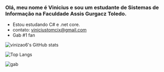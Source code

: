 ### Olá, meu nome é Vinicius e sou um estudante de Sistemas de Informação na Faculdade Assis Gurgacz Toledo.

- Estou estudando C# e .net core.
- contato: viniciustomcix@gmail.com
- Gab #1 fan

![vinizao6's GitHub stats](https://github-readme-stats.vercel.app/api?username=vinizao6&show_icons=true&theme=gruvbox)

![Top Langs](https://github-readme-stats.vercel.app/api/top-langs/?username=vinizao6&hide_progress=true)

![gab]([https://64.media.tumblr.com/d5ac79eef2307b701f207532ca2294cd/tumblr_oojp2nWXb01tydz8to1_540.gif](https://media.tenor.com/PDfIH27__gkAAAAd/no-more-heroes-no-more-heroes3.gif))

